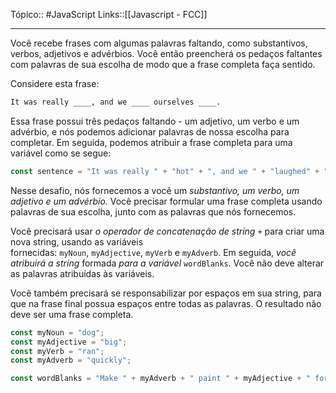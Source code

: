Tópico:: #JavaScript 
Links::[[Javascript - FCC]]

---
Você recebe frases com algumas palavras faltando, como substantivos, verbos, adjetivos e advérbios. Você então preencherá os pedaços faltantes com palavras de sua escolha de modo que a frase completa faça sentido.

Considere esta frase:

```md
It was really ____, and we ____ ourselves ____.
```

Essa frase possui três pedaços faltando - um adjetivo, um verbo e um advérbio, e nós podemos adicionar palavras de nossa escolha para completar. Em seguida, podemos atribuir a frase completa para uma variável como se segue:

```js
const sentence = "It was really " + "hot" + ", and we " + "laughed" + " ourselves " + "silly" + ".";
```

Nesse desafio, nós fornecemos a você um *substantivo, um verbo, um adjetivo e um advérbio.* Você precisar formular uma frase completa usando palavras de sua escolha, junto com as palavras que nós fornecemos.

Você precisará usar *o operador de concatenação de string* `+` para criar uma nova string, usando as variáveis fornecidas: `myNoun`, `myAdjective`, `myVerb` e `myAdverb`. Em seguida, *você atribuirá a string* formada *para a variável* `wordBlanks`. Você não deve alterar as palavras atribuídas às variáveis.

Você também precisará se responsabilizar por espaços em sua string, para que na frase final possua espaços entre todas as palavras. O resultado não deve ser uma frase completa.

```js
const myNoun = "dog";
const myAdjective = "big";
const myVerb = "ran";
const myAdverb = "quickly";

const wordBlanks = "Make " + myAdverb + " paint " + myAdjective + " for " + myNoun + " " + myVerb ".";

```